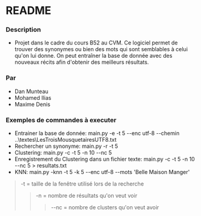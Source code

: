 # README #

### Description ###

* Projet dans le cadre du cours B52 au CVM. Ce logiciel permet de trouver des synonymes ou bien des mots qui sont semblables à celui qu'on lui donne. On peut entraîner la base de donnée avec des nouveaux récits afin d'obtenir des meilleurs résultats.

### Par ###

* Dan Munteau
* Mohamed Ilias
* Maxime Denis

### Exemples de commandes à executer ###

* Entrainer la base de donnée: main.py -e -t 5 --enc utf-8 --chemin ..\textes\LesTroisMousquetairesUTF8.txt
* Rechercher un synonyme: main.py -r -t 5
* Clustering: main.py -c -t 5 -n 10 --nc 5
* Enregistrement du Clustering dans un fichier texte: main.py -c -t 5 -n 10 --nc 5 > resultats.txt
* KNN: main.py -knn -t 5 -k 5 --enc utf-8 --mots 'Belle Maison Manger'

>  -t = taille de la fenêtre utilisé lors de la recherche
> > -n = nombre de résultats qu'on veut voir
> > > --nc = nombre de clusters qu'on veut avoir
